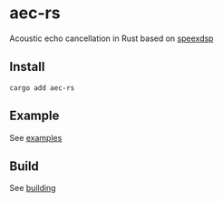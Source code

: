 # aec-rs

Acoustic echo cancellation in Rust based on [speexdsp](https://github.com/xiph/speexdsp)

## Install

```console
cargo add aec-rs
```

## Example

See [examples](examples)

## Build

See [building](BUILDING.md)
